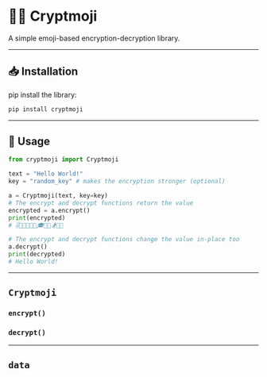 # 🐱‍👤 Cryptmoji

A simple emoji-based encryption-decryption library.

_______________________

## 📥 Installation

pip install the library:

```sh
pip install cryptmoji
```

_______________________

## 📝 Usage

```python
from cryptmoji import Cryptmoji

text = "Hello World!"
key = "random_key" # makes the encryption stronger (optional)

a = Cryptmoji(text, key=key)
# The encrypt and decrypt functions return the value
encrypted = a.encrypt()
print(encrypted)
# 🎚️🎨🎼🎲🏀🍯🎓🎼🎹🏂🎸🍤

# The encrypt and decrypt functions change the value in-place too
a.decrypt() 
print(decrypted)
# Hello World!
```

_______________________

## `Cryptmoji`

### `encrypt()`
### `decrypt()`

_______________________

## `data`
